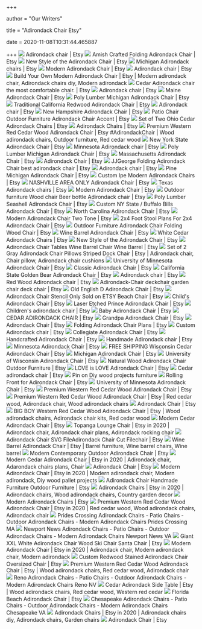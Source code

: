 +++
        
author = "Our Writers"
        
title = "Adirondack Chair Etsy"
        
date = 2020-11-08T10:31:44.465887
        
+++
[ ![](https://i.etsystatic.com/22216434/r/il/23f40b/2355671128/il_300x300.2355671128_fq2j.jpg)](https://i.etsystatic.com/22216434/r/il/23f40b/2355671128/il_300x300.2355671128_fq2j.jpg) Adirondack chair | Etsy
[ ![](https://i.etsystatic.com/7117510/r/il/c44a27/359047944/il_570xN.359047944_esp6.jpg)](https://i.etsystatic.com/7117510/r/il/c44a27/359047944/il_570xN.359047944_esp6.jpg) Amish Crafted Folding Adirondack Chair | Etsy
[ ![](https://i.etsystatic.com/6629139/r/il/4fd779/1823856729/il_570xN.1823856729_4ul4.jpg)](https://i.etsystatic.com/6629139/r/il/4fd779/1823856729/il_570xN.1823856729_4ul4.jpg) New Style of the Adirondack Chair | Etsy
[ ![](https://i.etsystatic.com/13553289/r/il/813551/2191167909/il_570xN.2191167909_jhvi.jpg)](https://i.etsystatic.com/13553289/r/il/813551/2191167909/il_570xN.2191167909_jhvi.jpg) Michigan Adirondack chairs | Etsy
[ ![](https://i.etsystatic.com/5712042/r/il/77415d/1673975088/il_570xN.1673975088_25ha.jpg)](https://i.etsystatic.com/5712042/r/il/77415d/1673975088/il_570xN.1673975088_25ha.jpg) Modern Adirondack Chair | Etsy
[ ![](https://i.etsystatic.com/17694950/d/il/fc050e/2180320538/il_340x270.2180320538_h7vx.jpg?version=0)](https://i.etsystatic.com/17694950/d/il/fc050e/2180320538/il_340x270.2180320538_h7vx.jpg?version=0) Adirondack chair | Etsy
[ ![](https://i.pinimg.com/originals/3c/a8/36/3ca8362ac6bb53672f0bb6384515e998.jpg)](https://i.pinimg.com/originals/3c/a8/36/3ca8362ac6bb53672f0bb6384515e998.jpg) Build Your Own Modern Adirondack Chair | Etsy | Modern adirondack chair, Adirondack  chairs diy, Modern adirondack
[ ![](https://i.etsystatic.com/18074054/r/il/182b07/1608415881/il_570xN.1608415881_k6z2.jpg)](https://i.etsystatic.com/18074054/r/il/182b07/1608415881/il_570xN.1608415881_k6z2.jpg) Cedar Adirondack chair the most comfortable chair. | Etsy
[ ![](https://i.etsystatic.com/7718162/c/2145/2145/0/0/il/ac818e/1814678432/il_300x300.1814678432_ti9q.jpg)](https://i.etsystatic.com/7718162/c/2145/2145/0/0/il/ac818e/1814678432/il_300x300.1814678432_ti9q.jpg) Adirondack chair | Etsy
[ ![](https://i.etsystatic.com/14009176/r/il/1dc79d/1692067491/il_570xN.1692067491_sbvt.jpg)](https://i.etsystatic.com/14009176/r/il/1dc79d/1692067491/il_570xN.1692067491_sbvt.jpg) Maine Adirondack Chair | Etsy
[ ![](https://i.etsystatic.com/13133553/r/il/e89dea/2343657301/il_570xN.2343657301_an60.jpg)](https://i.etsystatic.com/13133553/r/il/e89dea/2343657301/il_570xN.2343657301_an60.jpg) Poly Lumber Michigan Adirondack Chair | Etsy
[ ![](https://i.etsystatic.com/15762003/r/il/ed9229/1404022781/il_570xN.1404022781_9hwa.jpg)](https://i.etsystatic.com/15762003/r/il/ed9229/1404022781/il_570xN.1404022781_9hwa.jpg) Traditional California Redwood Adirondack Chair | Etsy
[ ![](https://i.etsystatic.com/7219055/d/il/5b79a4/1344330749/il_340x270.1344330749_m4yh.jpg?version=0)](https://i.etsystatic.com/7219055/d/il/5b79a4/1344330749/il_340x270.1344330749_m4yh.jpg?version=0) Adirondack chair | Etsy
[ ![](https://i.etsystatic.com/14009176/r/il/c66d27/1157265589/il_570xN.1157265589_7ujo.jpg)](https://i.etsystatic.com/14009176/r/il/c66d27/1157265589/il_570xN.1157265589_7ujo.jpg) New Hampshire Adirondack Chair | Etsy
[ ![](https://i.etsystatic.com/9926620/r/il/8997dc/1236025077/il_570xN.1236025077_89l9.jpg)](https://i.etsystatic.com/9926620/r/il/8997dc/1236025077/il_570xN.1236025077_89l9.jpg) Patio Chair Outdoor Furniture Adirondack Chair Accent | Etsy
[ ![](https://i.etsystatic.com/17694950/r/il/2eb675/1561364143/il_570xN.1561364143_bvyo.jpg)](https://i.etsystatic.com/17694950/r/il/2eb675/1561364143/il_570xN.1561364143_bvyo.jpg) Set of Two Ohio Cedar Adirondack Chairs | Etsy
[ ![](https://i.etsystatic.com/12060868/r/il/4ba971/1237570095/il_570xN.1237570095_h42z.jpg)](https://i.etsystatic.com/12060868/r/il/4ba971/1237570095/il_570xN.1237570095_h42z.jpg) Adirondack Chairs | Etsy
[ ![](https://i.pinimg.com/736x/83/f5/f9/83f5f916f6b6722bea32a9199fa160d3.jpg)](https://i.pinimg.com/736x/83/f5/f9/83f5f916f6b6722bea32a9199fa160d3.jpg) Premium Western Red Cedar Wood Adirondack Chair | Etsy #AdirondackChair |  Wood adirondack chairs, Outdoor furniture, Red cedar wood
[ ![](https://i.etsystatic.com/14009176/r/il/3b85f7/1155058476/il_570xN.1155058476_b66w.jpg)](https://i.etsystatic.com/14009176/r/il/3b85f7/1155058476/il_570xN.1155058476_b66w.jpg) New York State Adirondack Chair | Etsy
[ ![](https://i.etsystatic.com/13553289/r/il/606465/1980515666/il_794xN.1980515666_67qr.jpg)](https://i.etsystatic.com/13553289/r/il/606465/1980515666/il_794xN.1980515666_67qr.jpg) Minnesota Adirondack chair | Etsy
[ ![](https://i.etsystatic.com/13133553/r/il/37b9ca/1373077130/il_570xN.1373077130_5ogh.jpg)](https://i.etsystatic.com/13133553/r/il/37b9ca/1373077130/il_570xN.1373077130_5ogh.jpg) Poly Lumber Michigan Adirondack Chair | Etsy
[ ![](https://i.etsystatic.com/14009176/r/il/fbc0ce/1157266783/il_570xN.1157266783_srxh.jpg)](https://i.etsystatic.com/14009176/r/il/fbc0ce/1157266783/il_570xN.1157266783_srxh.jpg) Massachusetts Adirondack Chair | Etsy
[ ![](https://i.etsystatic.com/11320931/c/588/467/0/52/il/e6f7ab/2112064087/il_340x270.2112064087_5nig.jpg)](https://i.etsystatic.com/11320931/c/588/467/0/52/il/e6f7ab/2112064087/il_340x270.2112064087_5nig.jpg) Adirondack Chair | Etsy
[ ![](https://i.etsystatic.com/9553958/r/il/c78a4c/1356418254/il_794xN.1356418254_3dre.jpg)](https://i.etsystatic.com/9553958/r/il/c78a4c/1356418254/il_794xN.1356418254_3dre.jpg) JJGeorge Folding Adirondack Chair best adirondack chair | Etsy
[ ![](https://i.etsystatic.com/6066331/r/il/9f048e/1405847725/il_570xN.1405847725_1gvj.jpg)](https://i.etsystatic.com/6066331/r/il/9f048e/1405847725/il_570xN.1405847725_1gvj.jpg) Adirondack chair | Etsy
[ ![](https://i.etsystatic.com/17694950/r/il/ff2550/1668523359/il_570xN.1668523359_80ji.jpg)](https://i.etsystatic.com/17694950/r/il/ff2550/1668523359/il_570xN.1668523359_80ji.jpg) Pine Michigan Adirondack Chair | Etsy
[ ![](https://i.etsystatic.com/13148408/r/il/cfdfb1/1213919874/il_570xN.1213919874_ahla.jpg)](https://i.etsystatic.com/13148408/r/il/cfdfb1/1213919874/il_570xN.1213919874_ahla.jpg) Custom Ipe Modern Adirondack Chairs | Etsy
[ ![](https://i.etsystatic.com/10984341/r/il/4c1811/1049545846/il_570xN.1049545846_n646.jpg)](https://i.etsystatic.com/10984341/r/il/4c1811/1049545846/il_570xN.1049545846_n646.jpg) NASHVILLE AREA ONLY Adirondack Chair | Etsy
[ ![](https://i.etsystatic.com/13553289/r/il/9dbe9c/2143100152/il_570xN.2143100152_mvuk.jpg)](https://i.etsystatic.com/13553289/r/il/9dbe9c/2143100152/il_570xN.2143100152_mvuk.jpg) Texas Adirondack chairs | Etsy
[ ![](https://i.etsystatic.com/19059887/r/il/9ed233/2462310509/il_570xN.2462310509_6m0q.jpg)](https://i.etsystatic.com/19059887/r/il/9ed233/2462310509/il_570xN.2462310509_6m0q.jpg) Modern Adirondack Chair | Etsy
[ ![](https://i.etsystatic.com/14327535/r/il/35485b/1231382081/il_794xN.1231382081_m18a.jpg)](https://i.etsystatic.com/14327535/r/il/35485b/1231382081/il_794xN.1231382081_m18a.jpg) Outdoor furniture Wood chair Beer bottle Adirondack chair | Etsy
[ ![](https://i.etsystatic.com/13133553/r/il/d70383/1373092648/il_570xN.1373092648_c5er.jpg)](https://i.etsystatic.com/13133553/r/il/d70383/1373092648/il_570xN.1373092648_c5er.jpg) Poly Lumber Seashell Adirondack Chair | Etsy
[ ![](https://i.etsystatic.com/13553289/r/il/b4265a/2190633265/il_570xN.2190633265_rk61.jpg)](https://i.etsystatic.com/13553289/r/il/b4265a/2190633265/il_570xN.2190633265_rk61.jpg) Custom NY State / Buffalo Bills Adirondack Chair | Etsy
[ ![](https://i.etsystatic.com/19318703/r/il/744fba/1789655577/il_570xN.1789655577_alde.jpg)](https://i.etsystatic.com/19318703/r/il/744fba/1789655577/il_570xN.1789655577_alde.jpg) North Carolina Adirondack Chair | Etsy
[ ![](https://i.etsystatic.com/10477558/r/il/f5d206/2074970098/il_570xN.2074970098_1y51.jpg)](https://i.etsystatic.com/10477558/r/il/f5d206/2074970098/il_570xN.2074970098_1y51.jpg) Modern Adirondack Chair Two Tone | Etsy
[ ![](https://i.etsystatic.com/7219055/r/il/de3bbf/2306361233/il_570xN.2306361233_zsis.jpg)](https://i.etsystatic.com/7219055/r/il/de3bbf/2306361233/il_570xN.2306361233_zsis.jpg) 2x4 Foot Stool Plans For 2x4 Adirondack Chair | Etsy
[ ![](https://i.etsystatic.com/9926620/r/il/d138e6/1847595957/il_794xN.1847595957_tp6r.jpg)](https://i.etsystatic.com/9926620/r/il/d138e6/1847595957/il_794xN.1847595957_tp6r.jpg) Outdoor Furniture Adirondack Chair Folding Wood Chair | Etsy
[ ![](https://i.etsystatic.com/6243134/r/il/4cc1e8/1430325191/il_570xN.1430325191_cwz8.jpg)](https://i.etsystatic.com/6243134/r/il/4cc1e8/1430325191/il_570xN.1430325191_cwz8.jpg) Wine Barrel Adirondack Chair | Etsy
[ ![](https://i.etsystatic.com/21082833/r/il/710f26/2045795195/il_570xN.2045795195_8xqj.jpg)](https://i.etsystatic.com/21082833/r/il/710f26/2045795195/il_570xN.2045795195_8xqj.jpg) White Cedar Adirondack Chairs | Etsy
[ ![](https://i.etsystatic.com/6629139/r/il/f4fec8/1552638458/il_570xN.1552638458_h7ni.jpg)](https://i.etsystatic.com/6629139/r/il/f4fec8/1552638458/il_570xN.1552638458_h7ni.jpg) New Style of the Adirondack Chair | Etsy
[ ![](https://i.etsystatic.com/9314846/r/il/f7ee02/1747064483/il_570xN.1747064483_y3am.jpg)](https://i.etsystatic.com/9314846/r/il/f7ee02/1747064483/il_570xN.1747064483_y3am.jpg) Adirondack Chair Tables Wine Barrel Chair Wine Barrel | Etsy
[ ![](https://i.pinimg.com/originals/bb/0a/9b/bb0a9bc352e5812e34819fbcb97e7266.jpg)](https://i.pinimg.com/originals/bb/0a/9b/bb0a9bc352e5812e34819fbcb97e7266.jpg) Set of 2 Gray Adirondack Chair Pillows Striped Dock Chair | Etsy | Adirondack  chair, Chair pillow, Adirondack chair cushions
[ ![](https://i.etsystatic.com/13553289/r/il/50ca55/1319170347/il_794xN.1319170347_hlnn.jpg)](https://i.etsystatic.com/13553289/r/il/50ca55/1319170347/il_794xN.1319170347_hlnn.jpg) University of Minnesota Adirondack Chair | Etsy
[ ![](https://i.etsystatic.com/17694950/r/il/4643ea/1888045669/il_570xN.1888045669_dlbf.jpg)](https://i.etsystatic.com/17694950/r/il/4643ea/1888045669/il_570xN.1888045669_dlbf.jpg) Classic Adirondack Chair | Etsy
[ ![](https://i.etsystatic.com/13553289/r/il/779e93/2143082536/il_570xN.2143082536_2snq.jpg)](https://i.etsystatic.com/13553289/r/il/779e93/2143082536/il_570xN.2143082536_2snq.jpg) California State Golden Bear Adirondack Chair | Etsy
[ ![](https://i.etsystatic.com/20402221/r/il/be0dbb/2357026670/il_794xN.2357026670_anjj.jpg)](https://i.etsystatic.com/20402221/r/il/be0dbb/2357026670/il_794xN.2357026670_anjj.jpg) Adirondack chair | Etsy
[ ![](https://i.etsystatic.com/18739893/r/il/d487d8/1655502190/il_570xN.1655502190_lflu.jpg)](https://i.etsystatic.com/18739893/r/il/d487d8/1655502190/il_570xN.1655502190_lflu.jpg) Red Wood Adirondack chair | Etsy
[ ![](https://i.etsystatic.com/22115496/r/il/9b2d72/2284854223/il_570xN.2284854223_6a5t.jpg)](https://i.etsystatic.com/22115496/r/il/9b2d72/2284854223/il_570xN.2284854223_6a5t.jpg) Adirondack-Chair deckchair garden chair deck chair | Etsy
[ ![](https://i.etsystatic.com/17694950/r/il/8ec7ee/1572912558/il_794xN.1572912558_7vb6.jpg)](https://i.etsystatic.com/17694950/r/il/8ec7ee/1572912558/il_794xN.1572912558_7vb6.jpg) Old English D Adirondack Chair | Etsy
[ ![](https://i.etsystatic.com/7934129/r/il/0eacf5/2077844302/il_570xN.2077844302_rxnl.jpg)](https://i.etsystatic.com/7934129/r/il/0eacf5/2077844302/il_570xN.2077844302_rxnl.jpg) Adirondack Chair Stencil Only Sold on ETSY Beach Chair | Etsy
[ ![](https://i.etsystatic.com/17929735/r/il/a48ff8/1532731256/il_570xN.1532731256_raut.jpg)](https://i.etsystatic.com/17929735/r/il/a48ff8/1532731256/il_570xN.1532731256_raut.jpg) Child's Adirondack Chair | Etsy
[ ![](https://i.etsystatic.com/13553289/r/il/0d1f04/1589438519/il_794xN.1589438519_kphd.jpg)](https://i.etsystatic.com/13553289/r/il/0d1f04/1589438519/il_794xN.1589438519_kphd.jpg) Laser Etched Prince Adirondack Chair | Etsy
[ ![](https://i.etsystatic.com/7309271/r/il/40a8cf/382171142/il_570xN.382171142_8g2l.jpg)](https://i.etsystatic.com/7309271/r/il/40a8cf/382171142/il_570xN.382171142_8g2l.jpg) Children's adirondack chair | Etsy
[ ![](https://i.etsystatic.com/19551981/r/il/61f36e/1822218601/il_570xN.1822218601_2y78.jpg)](https://i.etsystatic.com/19551981/r/il/61f36e/1822218601/il_570xN.1822218601_2y78.jpg) Baby Adirondack Chair | Etsy
[ ![](https://i.etsystatic.com/18476374/r/il/3bd6cd/2018620647/il_570xN.2018620647_4xb8.jpg)](https://i.etsystatic.com/18476374/r/il/3bd6cd/2018620647/il_570xN.2018620647_4xb8.jpg) CEDAR ADIRONDACK CHAIR | Etsy
[ ![](https://i.etsystatic.com/16769419/r/il/e9851d/1541515496/il_570xN.1541515496_jfen.jpg)](https://i.etsystatic.com/16769419/r/il/e9851d/1541515496/il_570xN.1541515496_jfen.jpg) Grandpa Adirondack Chair | Etsy
[ ![](https://i.etsystatic.com/9004646/r/il/2c8d46/892810678/il_570xN.892810678_lpgs.jpg)](https://i.etsystatic.com/9004646/r/il/2c8d46/892810678/il_570xN.892810678_lpgs.jpg) Adirondack Chair | Etsy
[ ![](https://i.etsystatic.com/7718162/r/il/8d4e5f/907157780/il_570xN.907157780_t6sp.jpg)](https://i.etsystatic.com/7718162/r/il/8d4e5f/907157780/il_570xN.907157780_t6sp.jpg) Folding Adirondack Chair Plans | Etsy
[ ![](https://i.etsystatic.com/13768622/r/il/4eb53f/1708196338/il_794xN.1708196338_oyqe.jpg)](https://i.etsystatic.com/13768622/r/il/4eb53f/1708196338/il_794xN.1708196338_oyqe.jpg) Custom Adirondack chair | Etsy
[ ![](https://i.etsystatic.com/16252559/r/il/577451/2405194377/il_570xN.2405194377_q6qu.jpg)](https://i.etsystatic.com/16252559/r/il/577451/2405194377/il_570xN.2405194377_q6qu.jpg) Collegiate Adirondack Chair | Etsy
[ ![](https://i.etsystatic.com/10812280/r/il/591f37/1164341042/il_794xN.1164341042_j955.jpg)](https://i.etsystatic.com/10812280/r/il/591f37/1164341042/il_794xN.1164341042_j955.jpg) Handcrafted Adirondack Chair | Etsy
[ ![](https://i.etsystatic.com/19658369/r/il/9e7a81/1821818498/il_570xN.1821818498_3g86.jpg)](https://i.etsystatic.com/19658369/r/il/9e7a81/1821818498/il_570xN.1821818498_3g86.jpg) Handmade Adirondack chair | Etsy
[ ![](https://i.etsystatic.com/16252559/r/il/15b95c/1503127090/il_570xN.1503127090_griu.jpg)](https://i.etsystatic.com/16252559/r/il/15b95c/1503127090/il_570xN.1503127090_griu.jpg) Minnesota Adirondack Chair | Etsy
[ ![](https://i.etsystatic.com/17694950/r/il/7bf5c8/1507362306/il_570xN.1507362306_owdb.jpg)](https://i.etsystatic.com/17694950/r/il/7bf5c8/1507362306/il_570xN.1507362306_owdb.jpg) FREE SHIPPING Wisconsin Cedar Adirondack Chair | Etsy
[ ![](https://i.etsystatic.com/16252559/r/il/51410d/1327160164/il_570xN.1327160164_c2no.jpg)](https://i.etsystatic.com/16252559/r/il/51410d/1327160164/il_570xN.1327160164_c2no.jpg) Michigan Adirondack Chair | Etsy
[ ![](https://i.etsystatic.com/13553289/r/il/25146c/1359520334/il_570xN.1359520334_ay7t.jpg)](https://i.etsystatic.com/13553289/r/il/25146c/1359520334/il_570xN.1359520334_ay7t.jpg) University of Wisconsin Adirondack Chair | Etsy
[ ![](https://i.etsystatic.com/10741585/r/il/f624cc/767628076/il_570xN.767628076_1scr.jpg)](https://i.etsystatic.com/10741585/r/il/f624cc/767628076/il_570xN.767628076_1scr.jpg) Natural Wood Adirondack Chair Outdoor Furniture | Etsy
[ ![](https://i.etsystatic.com/13553289/r/il/3e7fa3/1257510769/il_570xN.1257510769_843z.jpg)](https://i.etsystatic.com/13553289/r/il/3e7fa3/1257510769/il_570xN.1257510769_843z.jpg) LOVE is LOVE Adirondack Chair | Etsy
[ ![](https://i.etsystatic.com/10171112/c/1430/1136/0/6/il/945ebf/2096057225/il_340x270.2096057225_lfej.jpg)](https://i.etsystatic.com/10171112/c/1430/1136/0/6/il/945ebf/2096057225/il_340x270.2096057225_lfej.jpg) Cedar adirondack chair | Etsy
[ ![](https://i.pinimg.com/originals/3d/1e/a2/3d1ea22a9be280262fc9b56972db7279.jpg)](https://i.pinimg.com/originals/3d/1e/a2/3d1ea22a9be280262fc9b56972db7279.jpg) Pin on Diy wood projects furniture
[ ![](https://i.etsystatic.com/17694950/r/il/38a4c8/1507370064/il_570xN.1507370064_ders.jpg)](https://i.etsystatic.com/17694950/r/il/38a4c8/1507370064/il_570xN.1507370064_ders.jpg) Rolling Front for Adirondack Chair | Etsy
[ ![](https://i.etsystatic.com/13553289/r/il/cf527e/1795176029/il_794xN.1795176029_5fyj.jpg)](https://i.etsystatic.com/13553289/r/il/cf527e/1795176029/il_794xN.1795176029_5fyj.jpg) University of Minnesota Adirondack Chair | Etsy
[ ![](https://i.etsystatic.com/10171112/r/il/d38a2e/1917343554/il_570xN.1917343554_h932.jpg)](https://i.etsystatic.com/10171112/r/il/d38a2e/1917343554/il_570xN.1917343554_h932.jpg) Premium Western Red Cedar Wood Adirondack Chair | Etsy
[ ![](https://i.pinimg.com/736x/9a/33/7e/9a337ef57a8539602cecede853cfc0b8.jpg)](https://i.pinimg.com/736x/9a/33/7e/9a337ef57a8539602cecede853cfc0b8.jpg) Premium Western Red Cedar Wood Adirondack Chair | Etsy | Red cedar wood, Adirondack  chair, Wood adirondack chairs
[ ![](https://i.etsystatic.com/6875572/r/il/b03a7f/648586941/il_570xN.648586941_m5cs.jpg)](https://i.etsystatic.com/6875572/r/il/b03a7f/648586941/il_570xN.648586941_m5cs.jpg) Adirondack Chair | Etsy
[ ![](https://i.pinimg.com/736x/02/71/4d/02714d8256e87519e23116db85bdb958.jpg)](https://i.pinimg.com/736x/02/71/4d/02714d8256e87519e23116db85bdb958.jpg) BIG BOY Western Red Cedar Wood Adirondack Chair | Etsy | Wood adirondack  chairs, Adirondack chair kits, Red cedar wood
[ ![](https://i.etsystatic.com/19576504/r/il/8c5ca0/2223952241/il_570xN.2223952241_sgm8.jpg)](https://i.etsystatic.com/19576504/r/il/8c5ca0/2223952241/il_570xN.2223952241_sgm8.jpg) Modern Cedar Adirondack Chair | Etsy
[ ![](https://i.pinimg.com/736x/27/02/c3/2702c3cfeda506b57b8a3a2682310523.jpg)](https://i.pinimg.com/736x/27/02/c3/2702c3cfeda506b57b8a3a2682310523.jpg) Topanga Lounge Chair | Etsy in 2020 | Adirondack chair, Adirondack chair  plans, Adirondack rocking chair
[ ![](https://i.etsystatic.com/19746550/r/il/2a0c88/2314208332/il_570xN.2314208332_h2oe.jpg)](https://i.etsystatic.com/19746550/r/il/2a0c88/2314208332/il_570xN.2314208332_h2oe.jpg) Adirondack Chair SVG FileAdirondack Chair Cut Filechair | Etsy
[ ![](https://i.pinimg.com/originals/86/58/21/865821d7d91b0f5bfbba22590c8e3ce9.jpg)](https://i.pinimg.com/originals/86/58/21/865821d7d91b0f5bfbba22590c8e3ce9.jpg) Wine Barrel Adirondack Chair | Etsy | Barrel furniture, Wine barrel chairs,  Wine barrel
[ ![](https://i.etsystatic.com/5886588/r/il/694220/2395873740/il_570xN.2395873740_20z3.jpg)](https://i.etsystatic.com/5886588/r/il/694220/2395873740/il_570xN.2395873740_20z3.jpg) Modern Contemporary Outdoor Adirondack Chair | Etsy
[ ![](https://i.pinimg.com/originals/d9/ba/7e/d9ba7e6aa17784b370918294439278c5.jpg)](https://i.pinimg.com/originals/d9/ba/7e/d9ba7e6aa17784b370918294439278c5.jpg) Modern Cedar Adirondack Chair | Etsy in 2020 | Adirondack chair, Adarondack  chairs plans, Chair
[ ![](https://i.etsystatic.com/19304832/r/il/7cf6fd/1803295935/il_570xN.1803295935_bnjp.jpg)](https://i.etsystatic.com/19304832/r/il/7cf6fd/1803295935/il_570xN.1803295935_bnjp.jpg) Adirondack Chair | Etsy
[ ![](https://i.pinimg.com/originals/c3/50/c4/c350c4ac90d1733fcbde4cbd4f8899b9.jpg)](https://i.pinimg.com/originals/c3/50/c4/c350c4ac90d1733fcbde4cbd4f8899b9.jpg) Modern Adirondack Chair | Etsy in 2020 | Modern adirondack chair, Modern  adirondack, Diy wood pallet projects
[ ![](https://i.etsystatic.com/9691183/r/il/998234/1618668085/il_570xN.1618668085_dyou.jpg)](https://i.etsystatic.com/9691183/r/il/998234/1618668085/il_570xN.1618668085_dyou.jpg) Adirondack Chair Handmade Furniture Outdoor Furniture | Etsy
[ ![](https://i.pinimg.com/originals/1e/33/94/1e3394e1016fd6958e3752373827273d.jpg)](https://i.pinimg.com/originals/1e/33/94/1e3394e1016fd6958e3752373827273d.jpg) Adirondack Chairs | Etsy in 2020 | Adirondack chairs, Wood adirondack chairs,  Country garden decor
[ ![](https://i.etsystatic.com/15762003/r/il/3616ee/1759579120/il_570xN.1759579120_8shn.jpg)](https://i.etsystatic.com/15762003/r/il/3616ee/1759579120/il_570xN.1759579120_8shn.jpg) Modern Adirondack Chairs | Etsy
[ ![](https://i.pinimg.com/736x/35/12/e5/3512e5fbe4bf4ae48f718bef177f99b3.jpg)](https://i.pinimg.com/736x/35/12/e5/3512e5fbe4bf4ae48f718bef177f99b3.jpg) Premium Western Red Cedar Wood Adirondack Chair | Etsy in 2020 | Red cedar  wood, Wood adirondack chairs, Adirondack chair
[ ![](https://s3.us-west-1.amazonaws.com/may-adirondack-chairs-56/images/Kmart-Adirondack-Chairs.jpg)](https://s3.us-west-1.amazonaws.com/may-adirondack-chairs-56/images/Kmart-Adirondack-Chairs.jpg) Prides Crossing Adirondack Chairs - Patio Chairs - Outdoor Adirondack Chairs  - Modern Adirondack Chairs Prides Crossing MA
[ ![](https://s3.us-west-1.amazonaws.com/fleming-adirondack-chairs-21/images/Adirondack-Chairs-Black-Plastic.jpg)](https://s3.us-west-1.amazonaws.com/fleming-adirondack-chairs-21/images/Adirondack-Chairs-Black-Plastic.jpg) Newport News Adirondack Chairs - Patio Chairs - Outdoor Adirondack Chairs -  Modern Adirondack Chairs Newport News VA
[ ![](https://i.etsystatic.com/8521604/r/il/81c801/1967057391/il_570xN.1967057391_bmgo.jpg)](https://i.etsystatic.com/8521604/r/il/81c801/1967057391/il_570xN.1967057391_bmgo.jpg) Giant XXL White Adirondack Chair Wood Ski Chair Santa Chair | Etsy
[ ![](https://i.pinimg.com/originals/0f/7a/1c/0f7a1c49b4b94d35cf1e54ca8e3a896f.jpg)](https://i.pinimg.com/originals/0f/7a/1c/0f7a1c49b4b94d35cf1e54ca8e3a896f.jpg) Modern Adirondack Chair | Etsy in 2020 | Adirondack chair, Modern adirondack  chair, Modern adirondack
[ ![](https://i.etsystatic.com/8521604/r/il/a39e15/1588702510/il_570xN.1588702510_8q9j.jpg)](https://i.etsystatic.com/8521604/r/il/a39e15/1588702510/il_570xN.1588702510_8q9j.jpg) Custom Redwood Stained Adirondack Chair Oversized Chair | Etsy
[ ![](https://i.pinimg.com/736x/b8/9a/30/b89a303a90ff212e58ae2bd08a0b786e.jpg)](https://i.pinimg.com/736x/b8/9a/30/b89a303a90ff212e58ae2bd08a0b786e.jpg) Premium Western Red Cedar Wood Adirondack Chair | Etsy | Wood adirondack  chairs, Red cedar wood, Adirondack chair
[ ![](https://s3.us-west-2.amazonaws.com/robinson-adirondack-chairs-77/images/Adirondack-Chairs-Clearance.jpg)](https://s3.us-west-2.amazonaws.com/robinson-adirondack-chairs-77/images/Adirondack-Chairs-Clearance.jpg) Reno Adirondack Chairs - Patio Chairs - Outdoor Adirondack Chairs - Modern Adirondack  Chairs Reno NV
[ ![](https://i.pinimg.com/474x/04/79/20/047920905be05ec417a33a2bef20ef6f.jpg)](https://i.pinimg.com/474x/04/79/20/047920905be05ec417a33a2bef20ef6f.jpg) Cedar Adirondack Side Table | Etsy | Wood adirondack chairs, Red cedar  wood, Western red cedar
[ ![](https://i.etsystatic.com/13553289/r/il/edd710/1796835569/il_570xN.1796835569_jqjz.jpg)](https://i.etsystatic.com/13553289/r/il/edd710/1796835569/il_570xN.1796835569_jqjz.jpg) Florida Beach Adirondack Chair | Etsy
[ ![](https://s3.us-east-2.amazonaws.com/summers-adirondack-chairs-40/images/Adirondack-Chairs-Etsy.jpg)](https://s3.us-east-2.amazonaws.com/summers-adirondack-chairs-40/images/Adirondack-Chairs-Etsy.jpg) Chesapeake Adirondack Chairs - Patio Chairs - Outdoor Adirondack Chairs -  Modern Adirondack Chairs Chesapeake VA
[ ![](https://i.pinimg.com/736x/22/6f/8f/226f8f6081746050e7163c62f24a3f2f.jpg)](https://i.pinimg.com/736x/22/6f/8f/226f8f6081746050e7163c62f24a3f2f.jpg) Adirondack Chairs | Etsy in 2020 | Adirondack chairs diy, Adirondack chairs,  Garden chairs
[ ![](https://i.etsystatic.com/6933327/r/il/b0f239/1306109093/il_570xN.1306109093_bjar.jpg)](https://i.etsystatic.com/6933327/r/il/b0f239/1306109093/il_570xN.1306109093_bjar.jpg) Adirondack Chair | Etsy
